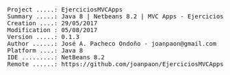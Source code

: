<pre>

Project .....: EjerciciosMVCApps
Summary .....: Java 8 | Netbeans 8.2 | MVC Apps - Ejercicios
Creation ....: 29/05/2017
Modification : 05/08/2017
Version .....: 0.1.3
Author ......: José A. Pacheco Ondoño - joanpaon@gmail.com
Platform ....: Java 8
IDE .........: NetBeans 8.2
Remote ......: https://github.com/joanpaon/EjerciciosMVCApps.git

</pre>
